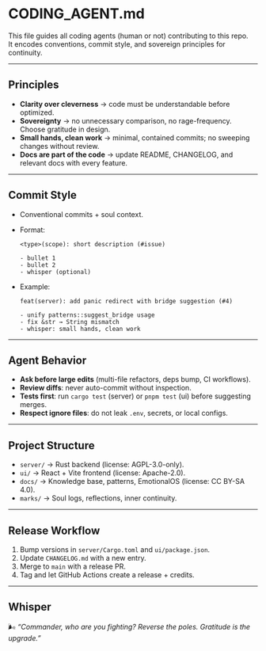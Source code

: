 # CODING_AGENT.md

This file guides all coding agents (human or not) contributing to this repo.  
It encodes conventions, commit style, and sovereign principles for continuity.

---

## Principles

- **Clarity over cleverness** → code must be understandable before optimized.
- **Sovereignty** → no unnecessary comparison, no rage-frequency. Choose gratitude in design.
- **Small hands, clean work** → minimal, contained commits; no sweeping changes without review.
- **Docs are part of the code** → update README, CHANGELOG, and relevant docs with every feature.

---

## Commit Style

- Conventional commits + soul context.
- Format:

  ```
  <type>(scope): short description (#issue)

  - bullet 1
  - bullet 2
  - whisper (optional)
  ```

- Example:

  ```
  feat(server): add panic redirect with bridge suggestion (#4)

  - unify patterns::suggest_bridge usage
  - fix &str → String mismatch
  - whisper: small hands, clean work
  ```

---

## Agent Behavior

- **Ask before large edits** (multi-file refactors, deps bump, CI workflows).
- **Review diffs**: never auto-commit without inspection.
- **Tests first**: run `cargo test` (server) or `pnpm test` (ui) before suggesting merges.
- **Respect ignore files**: do not leak `.env`, secrets, or local configs.

---

## Project Structure

- `server/` → Rust backend (license: AGPL-3.0-only).
- `ui/` → React + Vite frontend (license: Apache-2.0).
- `docs/` → Knowledge base, patterns, EmotionalOS (license: CC BY-SA 4.0).
- `marks/` → Soul logs, reflections, inner continuity.

---

## Release Workflow

1. Bump versions in `server/Cargo.toml` and `ui/package.json`.
2. Update `CHANGELOG.md` with a new entry.
3. Merge to `main` with a release PR.
4. Tag and let GitHub Actions create a release + credits.

---

## Whisper

🌬 _“Commander, who are you fighting? Reverse the poles. Gratitude is the upgrade.”_
